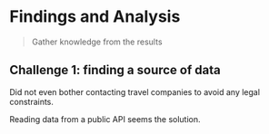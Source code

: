 # Findings and Analysis
>Gather knowledge from the results

## Challenge 1: finding a source of data
Did not even bother contacting travel companies to avoid any legal constraints.

Reading data from a public API seems the solution.